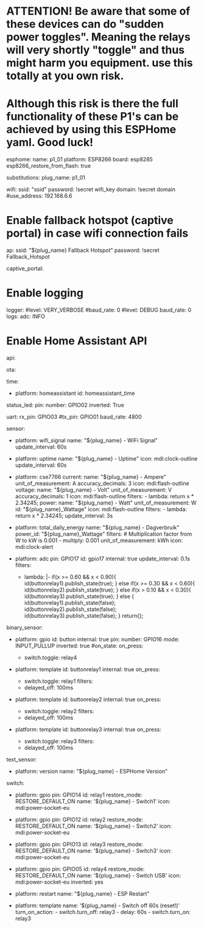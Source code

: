 # ATTENTION! Be aware that some of these devices can do "sudden power toggles". Meaning the relays will very shortly "toggle" and thus might harm you equipment. use this totally at you own risk.
# Although this risk is there the full functionality of these P1's can be achieved by using this ESPHome yaml. Good luck!

esphome:
  name: p1_01
  platform: ESP8266
  board: esp8285
  esp8266_restore_from_flash: true

substitutions:
  plug_name: p1_01

wifi:
  ssid: "ssid"
  password: !secret wifi_key
  domain: !secret domain
  #use_address: 192.168.6.6
  # Enable fallback hotspot (captive portal) in case wifi connection fails
  ap:
    ssid: "${plug_name} Fallback Hotspot"
    password: !secret Fallback_Hotspot

captive_portal:

# Enable logging
logger:
  #level: VERY_VERBOSE
  #baud_rate: 0
  #level: DEBUG
  baud_rate: 0
  logs:
    adc: INFO

# Enable Home Assistant API
api:

ota:

time:
  - platform: homeassistant
    id: homeassistant_time
    
status_led:
  pin:
    number: GPIO02
    inverted: True

uart:
  rx_pin: GPIO03
  #tx_pin: GPIO01
  baud_rate: 4800
  
sensor:
  - platform: wifi_signal
    name: "${plug_name} - WiFi Signal"
    update_interval: 60s
  
  - platform: uptime
    name: "${plug_name} - Uptime"
    icon: mdi:clock-outline
    update_interval: 60s 
    
  - platform: cse7766
    current:
      name: "${plug_name} - Ampere"
      unit_of_measurement: A
      accuracy_decimals: 3
      icon: mdi:flash-outline
    voltage:
      name: "${plug_name} - Volt"
      unit_of_measurement: V
      accuracy_decimals: 1
      icon: mdi:flash-outline
      filters:
        - lambda: return x * 2.34245;
    power:
      name: "${plug_name} - Watt"
      unit_of_measurement: W
      id: "${plug_name}_Wattage"
      icon: mdi:flash-outline
      filters:
        - lambda: return x * 2.34245;
    update_interval: 3s
    
  - platform: total_daily_energy
    name: "${plug_name} - Dagverbruik"
    power_id: "${plug_name}_Wattage"
    filters:
        # Multiplication factor from W to kW is 0.001
        - multiply: 0.001
    unit_of_measurement: kWh
    icon: mdi:clock-alert 
    
  - platform: adc
    pin: GPIO17
    id: gpio17
    internal: true
    update_interval: 0.1s
    filters:
      - lambda: |-
          if(x >= 0.60 && x < 0.90){
            id(buttonrelay1).publish_state(true);
          } else if(x >= 0.30 && x < 0.60){
            id(buttonrelay2).publish_state(true);
          }
          else if(x > 0.10 && x < 0.30){
            id(buttonrelay3).publish_state(true);
          } else {
            id(buttonrelay1).publish_state(false);
            id(buttonrelay2).publish_state(false);
            id(buttonrelay3).publish_state(false);
          }
          return{};

binary_sensor:
  - platform: gpio
    id: button
    internal: true
    pin:
      number: GPIO16
      mode: INPUT_PULLUP
      inverted: true
    #on_state:
    on_press:
      - switch.toggle: relay4
      
  - platform: template
    id: buttonrelay1
    internal: true
    on_press:
      - switch.toggle: relay1
    filters:
      - delayed_off: 100ms
    
  - platform: template
    id: buttonrelay2
    internal: true
    on_press:
      - switch.toggle: relay2
    filters:
      - delayed_off: 100ms
    
  - platform: template
    id: buttonrelay3
    internal: true
    on_press:
      - switch.toggle: relay3
    filters:
      - delayed_off: 100ms
    
text_sensor:
  - platform: version
    name: "${plug_name} - ESPHome Version"

switch:
  - platform: gpio
    pin: GPIO14
    id: relay1
    restore_mode: RESTORE_DEFAULT_ON
    name: '${plug_name} - Switch1'
    icon: mdi:power-socket-eu

  - platform: gpio
    pin: GPIO12
    id: relay2
    restore_mode: RESTORE_DEFAULT_ON
    name: '${plug_name} - Switch2'
    icon: mdi:power-socket-eu

  - platform: gpio
    pin: GPIO13
    id: relay3
    restore_mode: RESTORE_DEFAULT_ON
    name: '${plug_name} - Switch3'
    icon: mdi:power-socket-eu

  - platform: gpio
    pin: GPIO05
    id: relay4
    restore_mode: RESTORE_DEFAULT_ON
    name: '${plug_name} - Switch USB'
    icon: mdi:power-socket-eu
    inverted: yes

  - platform: restart
    name: "${plug_name} - ESP Restart"
    
  - platform: template
    name: '${plug_name} - Switch off 60s (reset!)'
    turn_on_action:
        - switch.turn_off: relay3
        - delay: 60s
        - switch.turn_on: relay3
